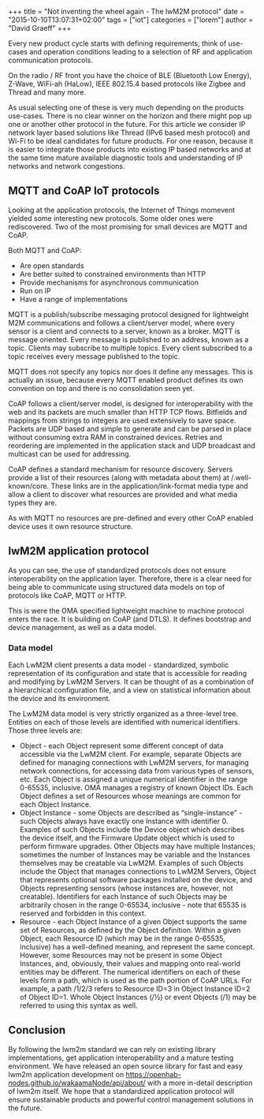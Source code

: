 +++
title = "Not inventing the wheel again - The lwM2M protocol"
date = "2015-10-10T13:07:31+02:00"
tags = ["iot"]
categories = ["lorem"]
author = "David Graeff"
+++

Every new product cycle starts with defining requirements, think of use-cases and operation conditions leading to a selection of RF and application communication protocols.

On the radio / RF front you have the choice of BLE (Bluetooth Low Energy), Z-Wave, WiFi-ah (HaLow), IEEE 802.15.4 based protocols like Zigbee and Thread and many more.

As usual selecting one of these is very much depending on the products use-cases. There is no clear winner on the horizon and there might pop up one or another other protocol in the future. For this article we consider IP network layer based solutions like Thread (IPv6 based mesh protocol) and Wi-Fi to be ideal candidates for future products. For one reason, because it is easier to integrate those products into existing IP based networks and at the same time mature available diagnostic tools and understanding of IP networks and network congestions.
<!--more-->
## MQTT and CoAP IoT protocols

Looking at the application protocols, the Internet of Things momevent yielded some interesting new protocols.
Some older ones were rediscovered. Two of the most promising for small devices are MQTT and CoAP.

Both MQTT and CoAP:

* Are open standards
* Are better suited to constrained environments than HTTP
* Provide mechanisms for asynchronous communication
* Run on IP
* Have a range of implementations

MQTT is a publish/subscribe messaging protocol designed for lightweight M2M communications and follows a client/server model, where every sensor is a client and connects to a server, known as a broker. MQTT is message oriented. Every message is published to an address, known as a topic. Clients may subscribe to multiple topics. Every client subscribed to a topic receives every message published to the topic.

MQTT does not specify any topics nor does it define any messages. This is actually an issue, because every MQTT enabled product defines its own convention on top and there is no consolidation seen yet.

CoAP follows a client/server model, is designed for interoperability with the web and its packets are much smaller than HTTP TCP flows.
Bitfields and mappings from strings to integers are used extensively to save space.
Packets are UDP based and simple to generate and can be parsed in place without consuming extra RAM in constrained devices.
Retries and reordering are implemented in the application stack and UDP broadcast and multicast can be used for addressing.

CoAP defines a standard mechanism for resource discovery. Servers provide a list of their resources (along with metadata about them) at /.well-known/core. These links are in the application/link-format media type and allow a client to discover what resources are provided and what media types they are.

As with MQTT no resources are pre-defined and every other CoAP enabled device uses it own resource structure.

## lwM2M application protocol

As you can see, the use of standardized protocols does not ensure interoperability on the application layer. Therefore, there is a clear need for being able to communicate using structured data models on top of protocols like CoAP, MQTT or HTTP.

This is were the OMA specified lightweight machine to machine protocol enters the race. It is building on CoAP (and DTLS).
It defines bootstrap and device management, as well as a data model.

### Data model

Each LwM2M client presents a data model - standardized, symbolic representation of its configuration and state that is accessible for reading and modifying by LwM2M Servers. It can be thought of as a combination of a hierarchical configuration file, and a view on statistical information about the device and its environment.

The LwM2M data model is very strictly organized as a three-level tree.
Entities on each of those levels are identified with numerical identifiers. Those three levels are:

* Object - each Object represent some different concept of data accessible via the LwM2M client. For example, separate Objects are defined for managing connections with LwM2M servers, for managing network connections, for accessing data from various types of sensors, etc. Each Object is assigned a unique numerical identifier in the range 0-65535, inclusive. OMA manages a registry of known Object IDs. Each Object defines a set of Resources whose meanings are common for each Object Instance.
* Object Instance - some Objects are described as “single-instance” - such Objects always have exactly one Instance with identifier 0. Examples of such Objects include the Device object which describes the device itself, and the Firmware Update object which is used to perform firmware upgrades. Other Objects may have multiple Instances; sometimes the number of Instances may be variable and the Instances themselves may be creatable via LwM2M. Examples of such Objects include the Object that manages connections to LwM2M Servers, Object that represents optional software packages installed on the device, and Objects representing sensors (whose instances are, however, not creatable). Identifiers for each Instance of such Objects may be arbitrarily chosen in the range 0-65534, inclusive - note that 65535 is reserved and forbidden in this context.
* Resource - each Object Instance of a given Object supports the same set of Resources, as defined by the Object definition. Within a given Object, each Resource ID (which may be in the range 0-65535, inclusive) has a well-defined meaning, and represent the same concept. However, some Resources may not be present in some Object Instances, and, obviously, their values and mapping onto real-world entities may be different.
The numerical identifiers on each of these levels form a path, which is used as the path portion of CoAP URLs. For example, a path /1/2/3 refers to Resource ID=3 in Object Instance ID=2 of Object ID=1. Whole Object Instances (/½) or event Objects (/1) may be referred to using this syntax as well.

## Conclusion

By following the lwm2m standard we can rely on existing library implementations, get application interoperability and a mature testing environment.
We have released an open source library for fast and easy lwm2m application development on https://openhab-nodes.github.io/wakaamaNode/api/about/ with a more in-detail description of lwm2m itself. We hope that a standardized application protocol will ensure sustainable products and powerful control management solutions in the future.
